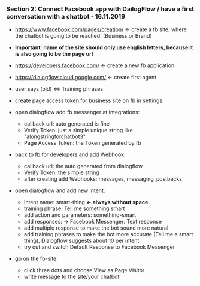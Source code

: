 ### Section 2: Connect Facebook app with DailogFlow / have a first conversation with a chatbot - 16.11.2019
+ https://www.facebook.com/pages/creation/ <- create a fb site, where the chatbot is going to be reached. (Business or Brand)

+ **Important: name of the site should only use english letters, because it is also going to be the page url**

+ https://developers.facebook.com/ <- create a new fb application

+ https://dialogflow.cloud.google.com/ <- create first agent

+ user says (old) <=> Training phrases

+ create page access token for business site on fb in settings


+ open dialogflow add fb messenger at integrations:
  + callback url: auto generated is fine
  + Verify Token: just a simple unique string like "alongstringforchatbot3"
  + Page Access Token: the Token generated by fb


+ back to fb for developers and add Webhook:
  + callback url: the auto generated from dialogflow
  + Verify Token: the simple string
  + after creating add Webhooks: messages, messaging_postbacks


+ open dialogflow and add new intent:
  + intent name: smart-thing  **<- always without space**
  + training phrase: Tell me something smart
  + add action and parameters: something-smart
  + add responses: -> Facebook Messenger: Text response
  + add multiple response to make the bot sound more natural
  + add training phrases to make the bot more accurate (Tell me a smart thing), Dialogflow suggests about 10 per intent
  + try out and switch Default Response to Facebook Messenger


+ go on the fb-site:
  + click three dots and choose View as Page Visitor
  + write message to the site/your chatbot
